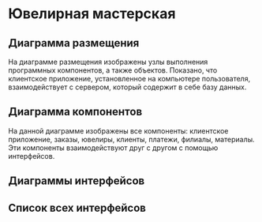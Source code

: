 # Ювелирная мастерская
## Диаграмма размещения
На диаграмме размещения изображены узлы выполнения программных компонентов, а также объектов. Показано, что клиентское приложение, 
установленное на компьютере пользователя, взаимодействует с сервером, который содержит в себе базу данных.
## Диаграмма компонентов
На данной диаграмме изображены все компоненты: клиентское приложение, заказы, ювелиры, клиенты, платежи, филиалы, материалы. 
Эти компоненты взаимодействуют друг с другом с помощью интерфейсов. 
## Диаграммы интерфейсов
## Список всех интерфейсов
